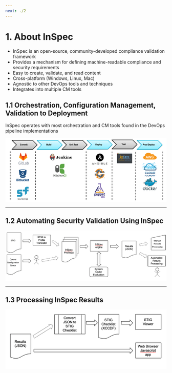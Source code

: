 ```yaml
---
next: ./2
---
```


# 1. About InSpec

- InSpec is an open-source, community-developed compliance validation framework
- Provides a mechanism for defining machine-readable compliance and security requirements
- Easy to create, validate, and read content
- Cross-platform (Windows, Linux, Mac)
- Agnostic to other DevOps tools and techniques
- Integrates into multiple CM tools

## 1.1 Orchestration, Configuration Management, Validation to Deployment

InSpec operates with most orchestration and CM tools found in the DevOps pipeline implementations

![Alt text](/InSpec_Orchestration.png)

---

## 1.2 Automating Security Validation Using InSpec

![Alt text](/Automating_Security_Validation.png)

---

## 1.3 Processing InSpec Results

![Alt text](/Processing_InSpec_Results.png)

